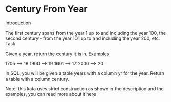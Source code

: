 # Century From Year

Introduction

The first century spans from the year 1 up to and including the year 100, the second century - from the year 101 up to and including the year 200, etc.
Task

Given a year, return the century it is in.
Examples

1705 --> 18
1900 --> 19
1601 --> 17
2000 --> 20

In SQL, you will be given a table years with a column yr for the year. Return a table with a column century.

Note: this kata uses strict construction as shown in the description and the examples, you can read more about it here
